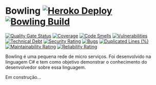 # Bowling [![Heroko Deploy](https://github.com/ervinnotari/Bowling/actions/workflows/heroku_ci.yml/badge.svg?branch=heroku)](http://bowling-painel-on-blazor.herokuapp.com/) [![Bowling Build](https://github.com/ervinnotari/Bowling/actions/workflows/dotnetcore.yml/badge.svg)](https://github.com/ervinnotari/Bowling/actions/workflows/dotnetcore.yml)
[![Quality Gate Status](https://sonarcloud.io/api/project_badges/measure?project=ervinnotari_Bowling&metric=alert_status)](https://sonarcloud.io/dashboard?id=ervinnotari_Bowling)
[![Coverage](https://sonarcloud.io/api/project_badges/measure?project=ervinnotari_Bowling&metric=coverage)](https://sonarcloud.io/dashboard?id=ervinnotari_Bowling)
[![Code Smells](https://sonarcloud.io/api/project_badges/measure?project=ervinnotari_Bowling&metric=code_smells)](https://sonarcloud.io/dashboard?id=ervinnotari_Bowling)
[![Vulnerabilities](https://sonarcloud.io/api/project_badges/measure?project=ervinnotari_Bowling&metric=vulnerabilities)](https://sonarcloud.io/dashboard?id=ervinnotari_Bowling)
[![Technical Debt](https://sonarcloud.io/api/project_badges/measure?project=ervinnotari_Bowling&metric=sqale_index)](https://sonarcloud.io/dashboard?id=ervinnotari_Bowling)
[![Security Rating](https://sonarcloud.io/api/project_badges/measure?project=ervinnotari_Bowling&metric=security_rating)](https://sonarcloud.io/dashboard?id=ervinnotari_Bowling)
[![Bugs](https://sonarcloud.io/api/project_badges/measure?project=ervinnotari_Bowling&metric=bugs)](https://sonarcloud.io/dashboard?id=ervinnotari_Bowling)
[![Duplicated Lines (%)](https://sonarcloud.io/api/project_badges/measure?project=ervinnotari_Bowling&metric=duplicated_lines_density)](https://sonarcloud.io/dashboard?id=ervinnotari_Bowling)
[![Maintainability Rating](https://sonarcloud.io/api/project_badges/measure?project=ervinnotari_Bowling&metric=sqale_rating)](https://sonarcloud.io/dashboard?id=ervinnotari_Bowling)
[![Reliability Rating](https://sonarcloud.io/api/project_badges/measure?project=ervinnotari_Bowling&metric=reliability_rating)](https://sonarcloud.io/dashboard?id=ervinnotari_Bowling)

Bowling é uma pequena rede de micro serviços. Foi desenvolvido na linguagem C# e tem como objetivo demonstrar o conhecimento do desenvolvedor sobre essa linguagem.

Em construção...

